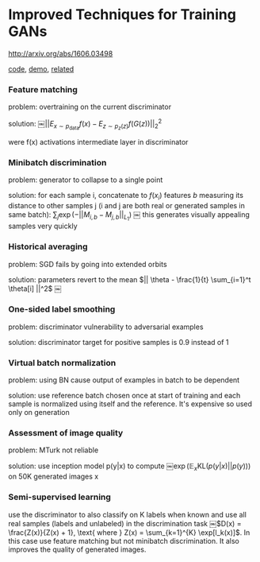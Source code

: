 # Improved Techniques for Training GANs 
http://arxiv.org/abs/1606.03498


[code](https://github.com/openai/improved-gan),
[demo](http://infinite-chamber-35121.herokuapp.com/cifar-minibatch/1/?),
[related](http://www.inference.vc/understanding-minibatch-discrimination-in-gans/)

### Feature matching
problem: overtraining on the current discriminator

solution:
￼$||E_{x \sim p_{\text{data}}}f(x) - E_{z \sim p_{z}(z)}f(G(z))||_{2}^{2}$

were f(x) activations intermediate layer in discriminator
### Minibatch discrimination
problem: generator to collapse to a single point

solution: for each sample i, concatenate to $f(x_i)$ features $b$ measuring its distance to other samples j (i and j are both real or generated samples in same batch):
$\sum_j \exp(-||M_{i, b} - M_{j, b}||_{L_1})$
￼
this generates visually appealing samples very quickly
### Historical averaging
problem: SGD fails by going into extended orbits

solution: parameters revert to the mean
$|| \theta - \frac{1}{t} \sum_{i=1}^t \theta[i] ||^2$
￼
### One-sided label smoothing
problem: discriminator vulnerability to adversarial examples

solution: discriminator target for positive samples is 0.9 instead of 1

### Virtual batch normalization
problem: using BN cause output of examples in batch to be dependent

solution: use reference batch chosen once at start of training and each sample is normalized using itself and the reference. It's
expensive so used only on generation

### Assessment of image quality
problem: MTurk not reliable

solution: use inception model p(y|x) to compute 
￼$\exp(\mathbb{E}_x \text{KL}(p(y | x) || p(y)))$
on 50K generated images x

### Semi-supervised learning
use the discriminator to also classify on K labels when known and
use all real samples (labels and unlabeled) in the discrimination task
￼$D(x) = \frac{Z(x)}{Z(x) + 1}, \text{ where } Z(x) = \sum_{k=1}^{K} \exp[l_k(x)]$.
In this case use feature matching but not minibatch discrimination.
It also improves the quality of generated images.
